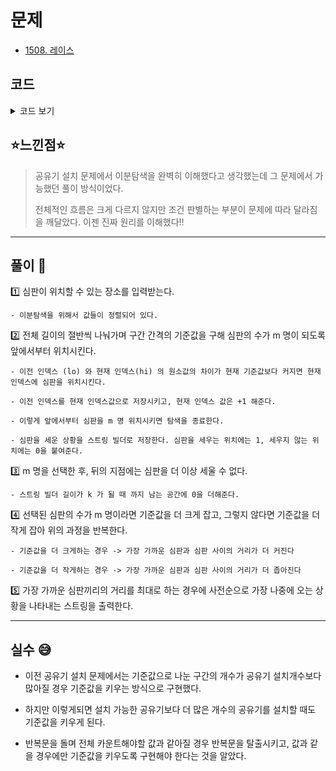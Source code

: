# 문제
- [1508. 레이스](https://www.acmicpc.net/problem/1508)

## 코드

<details><summary> 코드 보기 </summary>

``` java
import java.io.BufferedReader;
import java.io.IOException;
import java.io.InputStreamReader;
import java.util.StringTokenizer;

public class Q1508 {
    static int n, m, k, arr[];
    public static void main(String[] args) throws IOException {
        init();
        solution();
    }

    private static void solution() {
        int left = 0;
        int right = n;
        String ans = "";
        while(left <= right){
            int mid = (left + right) / 2;
            int count = 1, lo = arr[0], hi = 0;
            StringBuilder sb = new StringBuilder("1");
            for (int i = 1; i < k; i++) {
                if(count == m) break;
                hi = arr[i];
                if(hi - lo >= mid){
                    count += 1;
                    lo = hi;
                    sb.append(1);
                    continue;
                }
                sb.append(0);
            }
            while(sb.length() < k) sb.append(0);
            if(count == m){
                left = mid + 1;
                ans = sb.toString();
            }
            else right = mid - 1;
        }
        System.out.println(ans);
    }

    private static void init() throws IOException {
        BufferedReader br = new BufferedReader(new InputStreamReader(System.in));
        StringTokenizer st = new StringTokenizer(br.readLine());
        n = stoi(st.nextToken());
        m = stoi(st.nextToken());
        k = stoi(st.nextToken());
        arr = new int[k];
        st = new StringTokenizer(br.readLine());
        for (int i = 0; i < k; i++)
            arr[i] = stoi(st.nextToken());
    }

    private static int stoi(String str) {
        return Integer.parseInt(str);
    }
}

```

</details>

## ⭐️느낀점⭐️
> 공유기 설치 문제에서 이분탐색을 완벽히 이해했다고 생각했는데 그 문제에서 가능했던 풀이 방식이었다.
> 
> 전체적인 흐름은 크게 다르지 않지만 조건 판별하는 부분이 문제에 따라 달라짐을 깨달았다. 이젠 진짜 원리를 이해했다!!

<hr/>

## 풀이 📣


1️⃣ 심판이 위치할 수 있는 장소를 입력받는다.

    - 이분탐색을 위해서 값들이 정렬되어 있다.


2️⃣ 전체 길이의 절반씩 나눠가며 구간 간격의 기준값을 구해 심판의 수가 m 명이 되도록 앞에서부터 위치시킨다.

    - 이전 인덱스 (lo) 와 현재 인덱스(hi) 의 원소값의 차이가 현재 기준값보다 커지면 현재 인덱스에 심판을 위치시킨다.

    - 이전 인덱스를 현재 인덱스값으로 저장시키고, 현재 인덱스 값은 +1 해준다.

    - 이렇게 앞에서부터 심판을 m 명 위치시키면 탐색을 종료한다.

    - 심판을 세운 상황을 스트링 빌더로 저장한다. 심판을 세우는 위치에는 1, 세우지 않는 위치에는 0을 붙여준다.


3️⃣ m 명을 선택한 후, 뒤의 지점에는 심판을 더 이상 세울 수 없다.

    - 스트링 빌더 길이가 k 가 될 때 까지 남는 공간에 0을 더해준다.


4️⃣ 선택된 심판의 수가 m 명이라면 기준값을 더 크게 잡고, 그렇지 않다면 기준값을 더 작게 잡아 위의 과정을 반복한다.

    - 기준값을 더 크게하는 경우 -> 가장 가까운 심판과 심판 사이의 거리가 더 커진다

    - 기준값을 더 작게하는 경우 -> 가장 가까운 심판과 심판 사이의 거리가 더 좁아진다


5️⃣ 가장 가까운 심판끼리의 거리를 최대로 하는 경우에 사전순으로 가장 나중에 오는 상황을 나타내는 스트링을 출력한다. 

<hr/>

## 실수 😅
- 이전 공유기 설치 문제에서는 기준값으로 나눈 구간의 개수가 공유기 설치개수보다 많아질 경우 기준값을 키우는 방식으로 구현했다.

- 하지만 이렇게되면 설치 가능한 공유기보다 더 많은 개수의 공유기를 설치할 때도 기준값을 키우게 된다.

- 반복문을 돌며 전체 카운트해야할 값과 같아질 경우 반복문을 탈출시키고, 값과 같을 경우에만 기준값을 키우도록 구현해야 한다는 것을 알았다.